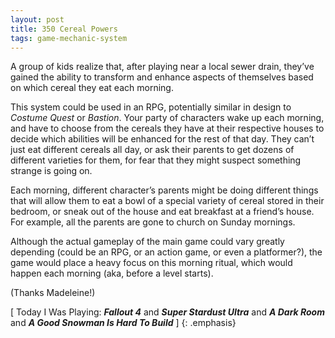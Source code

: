 ```yaml
---
layout: post
title: 350 Cereal Powers
tags: game-mechanic-system
---
```

A group of kids realize that, after playing near a local sewer drain, they’ve gained the ability to transform and enhance aspects of themselves based on which cereal they eat each morning.

This system could be used in an RPG, potentially similar in design to *Costume Quest* or *Bastion*.  Your party of characters wake up each morning, and have to choose from the cereals they have at their respective houses to decide which abilities will be enhanced for the rest of that day.  They can’t just eat different cereals all day, or ask their parents to get dozens of different varieties for them, for fear that they might suspect something strange is going on.

Each morning, different character’s parents might be doing different things that will allow them to eat a bowl of a special variety of cereal stored in their bedroom, or sneak out of the house and eat breakfast at a friend’s house.  For example, all the parents are gone to church on Sunday mornings.

Although the actual gameplay of the main game could vary greatly depending (could be an RPG, or an action game, or even a platformer?), the game would place a heavy focus on this morning ritual, which would happen each morning (aka, before a level starts).

(Thanks Madeleine!)

[ Today I Was Playing: ***Fallout 4*** and ***Super Stardust Ultra*** and ***A Dark Room*** and ***A Good Snowman Is Hard To Build*** ]
{: .emphasis}